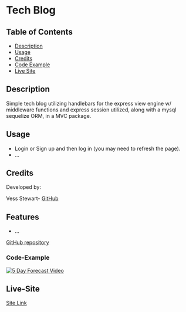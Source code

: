 # Tech Blog

## Table of Contents
- [Description](#description)
- [Usage](#usage)
- [Credits](#credits)
- [Code Example](#Code-Example)
- [Live Site](#Live-Site)

## Description
Simple tech blog utilizing handlebars for the express view engine w/ middleware functions and express session utilized, along with a mysql sequelize ORM, in a MVC package.

## Usage
- Login or Sign up and then log in (you may need to refresh the page).
- ...

## Credits
Developed by:

Vess Stewart-
[GitHub](https://github.com/angel-pup)

## Features

- ...

[GitHub repository](https://github.com/angel-pup/tech-blog)

### Code-Example

[![5 Day Forecast Video](https://img.youtube.com/vi/07AGPGsl-Vw/0.jpg)](https://www.youtube.com/watch?v=07AGPGsl-Vw)

## Live-Site

[Site Link]()